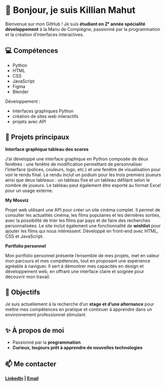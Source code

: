 <body>
    <h1>👋 Bonjour, je suis Killian Mahut</h1>
    <p>Bienvenue sur mon GitHub ! Je suis <strong>étudiant en 2ᵉ année spécialité développement</strong> à la Manu de
        Compiègne, passionné par la programmation et la création d’interfaces interactives.</p>

<h2>💻 Compétences</h2>
    <ul>
        <li><span class="badge">Python</span></li>
        <li><span class="badge">HTML</span></li>
        <li><span class="badge">CSS</span></li>
        <li><span class="badge">JavaScript</span></li>
        <li><span class="badge">Figma</span></li>
        <li><span class="badge">Blender</span></li>
    </ul>
    <p>Développement : 
        <ul>
            <li>Interfaces graphiques Python</li>
            <li>création de sites web interactifs</li>
            <li>projets avec API</li>
        </ul>   
    
<h2>📂 Projets principaux</h2>
<div class="project">
    <strong>Interface graphique tableau des scores</strong>
    <p>
        J’ai développé une interface graphique en Python composée de deux fenêtres : une fenêtre de modification permettant de personnaliser l’interface (polices, couleurs, logo, etc.) et une fenêtre de visualisation pour voir le rendu final. Le rendu inclut un podium pour les trois premiers joueurs ainsi que deux tableaux : un tableau fixe et un tableau défilant selon le nombre de joueurs. Le tableau peut également être exporté au format Excel pour un usage externe.
    </p>
</div>

<div class="project">
    <strong>My Mooviz</strong>
    <p>
        Projet web utilisant une API pour créer un site cinéma complet. Il permet de consulter les actualités cinéma, les films populaires et les dernières sorties, avec la possibilité de trier les films par pays et de faire des recherches personnalisées. Le site inclut également une fonctionnalité de <strong>wishlist</strong> pour ajouter les films qui nous intéressent. Développé en front-end avec HTML, CSS et JavaScript.
    </p>
</div>

<div class="project">
    <strong>Portfolio personnel</strong>
    <p>
        Mon portfolio personnel présente l’ensemble de mes projets, met en valeur mon parcours et mes compétences, tout en proposant une expérience agréable à naviguer. Il sert à démontrer mes capacités en design et développement web, en offrant une interface claire et soignée pour découvrir mon travail.
    </p>
</div>


<h2>🎯 Objectifs</h2>
<p>Je suis actuellement à la recherche d’un <strong>stage et d’une alternance</strong> pour mettre mes compétences
        en pratique et continuer à apprendre dans un environnement professionnel stimulant.</p>

<h2>✨ À propos de moi</h2>
<ul>
        <li>Passionné par la <strong>programmation</li>
        <li>Curieux, toujours prêt à <strong>apprendre de nouvelles technologies</strong></li>
</ul>

<h2>📫 Me contacter</h2>
<p>
        <a  href="https://www.linkedin.com/in/killian-mahut-b85105341/">LinkedIn</a> |
        <a href="mailto:killian.mahut@sfr.fr">Email</a>
</p>

</body>

</html>

